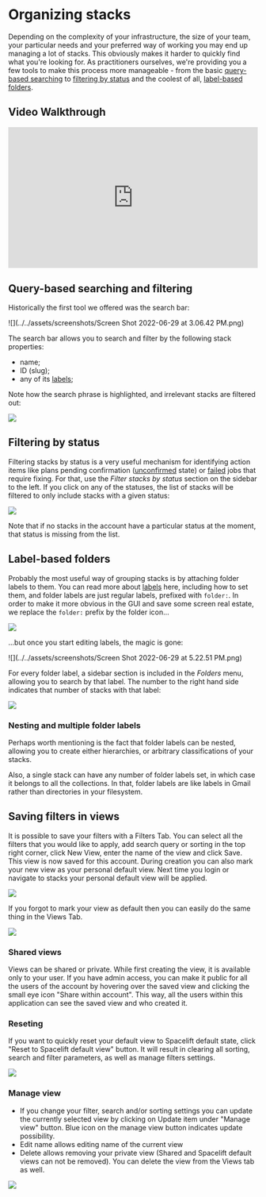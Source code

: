 # Organizing stacks

Depending on the complexity of your infrastructure, the size of your team, your particular needs and your preferred way of working you may end up managing a lot of stacks. This obviously makes it harder to quickly find what you're looking for. As practitioners ourselves, we're providing you a few tools to make this process more manageable - from the basic [query-based searching](organizing-stacks.md#query-based-searching-and-filtering) to [filtering by status](organizing-stacks.md#label-based-folders) and the coolest of all, [label-based folders](organizing-stacks.md#label-based-folders).

## Video Walkthrough

<div style="padding:56.25% 0 0 0;position:relative;"><iframe src="https://player.vimeo.com/video/754795106?h=c4e1f101d8&amp;badge=0&amp;autopause=0&amp;player_id=0&amp;app_id=58479" frameborder="0" allow="autoplay; fullscreen; picture-in-picture" allowfullscreen style="position:absolute;top:0;left:0;width:100%;height:100%;" title="Organizing a Stack"></iframe></div><script src="https://player.vimeo.com/api/player.js"></script>

## Query-based searching and filtering

Historically the first tool we offered was the search bar:

![](../../assets/screenshots/Screen Shot 2022-06-29 at 3.06.42 PM.png)

The search bar allows you to search and filter by the following stack properties:

- name;
- ID (slug);
- any of its [labels](stack-settings.md#labels);

Note how the search phrase is highlighted, and irrelevant stacks are filtered out:

![](<../../assets/screenshots/Screen Shot 2022-06-29 at 3.07.29 PM.png>)

## Filtering by status

Filtering stacks by status is a very useful mechanism for identifying action items like plans pending confirmation ([unconfirmed](../run/tracked.md#unconfirmed) state) or [failed](../run/README.md#failed) jobs that require fixing. For that, use the _Filter stacks by status_ section on the sidebar to the left. If you click on any of the statuses, the list of stacks will be filtered to only include stacks with a given status:

![](<../../assets/screenshots/Screen Shot 2022-06-29 at 3.09.29 PM.png>)

Note that if no stacks in the account have a particular status at the moment, that status is missing from the list.

## Label-based folders

Probably the most useful way of grouping stacks is by attaching folder labels to them. You can read more about [labels](stack-settings.md#labels) here, including how to set them, and folder labels are just regular labels, prefixed with `folder:`. In order to make it more obvious in the GUI and save some screen real estate, we replace the `folder:` prefix by the folder icon...

![](<../../assets/screenshots/Screen Shot 2022-06-29 at 5.21.20 PM.png>)

...but once you start editing labels, the magic is gone:

![](../../assets/screenshots/Screen Shot 2022-06-29 at 5.22.51 PM.png)

For every folder label, a sidebar section is included in the _Folders_ menu, allowing you to search by that label. The number to the right hand side indicates that number of stacks with that label:

![](<../../assets/screenshots/Screen Shot 2022-06-29 at 5.24.06 PM.png>)

### Nesting and multiple folder labels

Perhaps worth mentioning is the fact that folder labels can be nested, allowing you to create either hierarchies, or arbitrary classifications of your stacks.

Also, a single stack can have any number of folder labels set, in which case it belongs to all the collections. In that, folder labels are like labels in Gmail rather than directories in your filesystem.

## Saving filters in views

It is possible to save your filters with a Filters Tab. You can select all the filters that you would like to apply, add search query or sorting in the top right corner, click New View, enter the name of the view and click Save. This view is now saved for this account. During creation you can also mark your new view as your personal default view. Next time you login or navigate to stacks your personal default view will be applied.

![](../../assets/screenshots/saved-views-filters-tab.png)

If you forgot to mark your view as default then you can easily do the same thing in the Views Tab.

![](../../assets/screenshots/saved-views-default.png)

### Shared views

Views can be shared or private. While first creating the view, it is available only to your user. If you have admin access, you can make it public for all the users of the account by hovering over the saved view and clicking the small eye icon "Share within account". This way, all the users within this application can see the saved view and who created it.

### Reseting

If you want to quickly reset your default view to Spacelift default state, click "Reset to Spacelift default view" button. It will result in clearing all sorting, search and filter parameters, as well as manage filters settings.

![](../../assets/screenshots/saved-views-reset.png)

### Manage view

- If you change your filter, search and/or sorting settings you can update the currently selected view by clicking on Update item under "Manage view" button. Blue icon on the manage view button indicates update possibility.
- Edit name allows editing name of the current view
- Delete allows removing your private view (Shared and Spacelift default views can not be removed). You can delete the view from the Views tab as well.

![](../../assets/screenshots/saved-views-manage.png)
